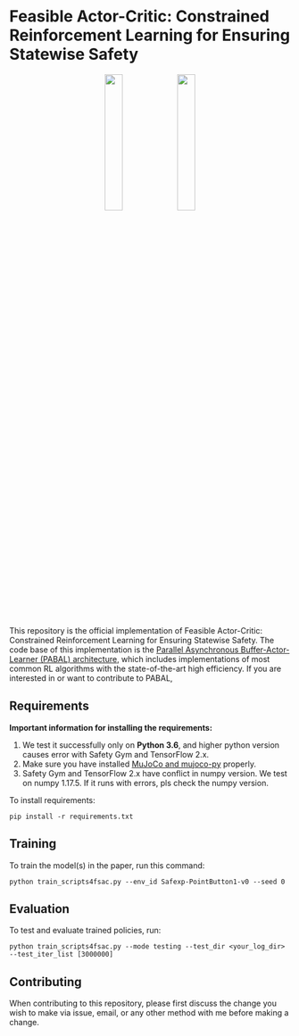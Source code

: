 # Feasible Actor-Critic: Constrained Reinforcement Learning for Ensuring Statewise Safety

<div align=center>
<img src="utils/walker.gif" width = 25%/>
<img src="utils/safexp.gif" width = 25%/>
</div>

This repository is the official implementation of Feasible Actor-Critic: Constrained Reinforcement Learning for Ensuring Statewise Safety. 
The code base of this implementation is the [Parallel Asynchronous Buffer-Actor-Learner (PABAL) architecture](https://github.com/idthanm/mpg),
which includes implementations of most common RL algorithms with the state-of-the-art high efficiency.
If you are interested in or want to contribute to PABAL, 

## Requirements

**Important information for installing the requirements:**
1. We test it successfully only on **Python 3.6**, and higher python version causes error with Safety Gym and TensorFlow 2.x. 
2. Make sure you have installed [MuJoCo and mujoco-py](https://github.com/openai/mujoco-py) properly.
3. Safety Gym and TensorFlow 2.x have conflict in numpy version. We test on numpy 1.17.5. If it runs with errors, pls check the numpy version.

To install requirements:

```setup
pip install -r requirements.txt
```

## Training

To train the model(s) in the paper, run this command:

```train
python train_scripts4fsac.py --env_id Safexp-PointButton1-v0 --seed 0
```


## Evaluation

To test and evaluate trained policies, run:

```test
python train_scripts4fsac.py --mode testing --test_dir <your_log_dir> --test_iter_list [3000000]
```



## Contributing

When contributing to this repository, please first discuss the change you wish to make via issue, email, or any other method with me before making a change.


